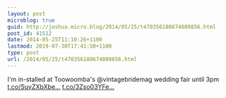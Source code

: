 ```yaml
---
layout: post
microblog: true
guid: http://joshua.micro.blog/2014/05/25/t470356180674809856.html
post_id: 41512
date: 2014-05-25T11:10:26+1100
lastmod: 2019-07-30T17:41:50+1100
type: post
url: /2014/05/25/t470356180674809856.html
---
```

I'm in-stalled at Toowoomba's @vintagebridemag wedding fair until 3pm [t.co/SuyZXbXbe...](http://t.co/SuyZXbXbei) [t.co/3Zso03YFe...](http://t.co/3Zso03YFe0)
